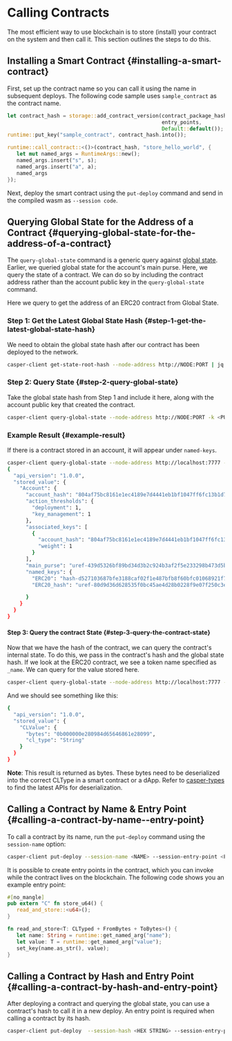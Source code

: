 # Calling Contracts

The most efficient way to use blockchain is to store (install) your contract on the system and then call it. This section outlines the steps to do this.

## Installing a Smart Contract {#installing-a-smart-contract}

First, set up the contract name so you can call it using the name in subsequent deploys. The following code sample uses `sample_contract` as the contract name.

```rust
let contract_hash = storage::add_contract_version(contract_package_hash,
                                                  entry_points,
                                                  Default::default());
runtime::put_key("sample_contract", contract_hash.into());

runtime::call_contract::<()>(contract_hash, "store_hello_world", {
   let mut named_args = RuntimeArgs::new();
   named_args.insert("s", s);
   named_args.insert("a", a);
   named_args
});
```

Next, deploy the smart contract using the `put-deploy` command and send in the compiled wasm as `--session code`.

## Querying Global State for the Address of a Contract {#querying-global-state-for-the-address-of-a-contract}

The `query-global-state` command is a generic query against [global state](../glossary/G.md#global-state). Earlier, we queried global state for the account's main purse. Here, we query the state of a contract. We can do so by including the contract address rather than the account public key in the `query-global-state` command.

Here we query to get the address of an ERC20 contract from Global State.

### Step 1: Get the Latest Global State Hash {#step-1-get-the-latest-global-state-hash}

We need to obtain the global state hash after our contract has been deployed to the network.

```bash
casper-client get-state-root-hash --node-address http://NODE:PORT | jq -r
```

### Step 2: Query State {#step-2-query-global-state}

Take the global state hash from Step 1 and include it here, along with the account public key that created the contract.

```bash
casper-client query-global-state --node-address http://NODE:PORT -k <PUBLIC KEY IN  HEX> -s <STATE_ROOT_HASH>
```

### Example Result {#example-result}

If there is a contract stored in an account, it will appear under `named-keys`.

```bash
casper-client query-global-state --node-address http://localhost:7777 -k 016af0262f67aa93a225d9d57451023416e62aaa8391be8e1c09b8adbdef9ac19d -s 0c3aaf547a55dd500c6c9bbd42bae45e97218f70a45fee6bf8ab04a89ccb9adb |jq -r
{
  "api_version": "1.0.0",
  "stored_value": {
    "Account": {
      "account_hash": "804af75bc8161e1ec4189e7d4441eb1bf1047ff6fc13b1d71026f34c5f96f937",
      "action_thresholds": {
        "deployment": 1,
        "key_management": 1
      },
      "associated_keys": [
        {
          "account_hash": "804af75bc8161e1ec4189e7d4441eb1bf1047ff6fc13b1d71026f34c5f96f937",
          "weight": 1
        }
      ],
      "main_purse": "uref-439d5326bf89bd34d3b2c924b3af2f5e233298b473d5bd8b54fab61ccef6c003-007",
      "named_keys": {
        "ERC20": "hash-d527103687bfe3188caf02f1e487bfb8f60bfc01068921f7db24db72a313cedb",
        "ERC20_hash": "uref-80d9d36d628535f0bc45ae4d28b0228f9e07f250c3e85a85176dba3fc76371ce-007",

      }
    }
  }
}
```

#### Step 3: Query the contract State {#step-3-query-the-contract-state}

Now that we have the hash of the contract, we can query the contract's internal state. To do this, we pass in the contract's hash and the global state hash. If we look at the ERC20 contract, we see a token name specified as `_name`. We can query for the value stored here.

```bash
casper-client query-global-state --node-address http://localhost:7777 -k hash-d527103687bfe3188caf02f1e487bfb8f60bfc01068921f7db24db72a313cedb -s 0c3aaf547a55dd500c6c9bbd42bae45e97218f70a45fee6bf8ab04a89ccb9adb -q _name | jq -r
```

And we should see something like this:

```bash
{
  "api_version": "1.0.0",
  "stored_value": {
    "CLValue": {
      "bytes": "0b000000e280984d65646861e28099",
      "cl_type": "String"
    }
  }
}
```

**Note**: This result is returned as bytes. These bytes need to be deserialized into the correct CLType in a smart contract or a dApp. Refer to [casper-types](https://docs.rs/casper-types/latest/casper_types/bytesrepr/index.html) to find the latest APIs for deserialization.

## Calling a Contract by Name & Entry Point {#calling-a-contract-by-name--entry-point}

To call a contract by its name, run the `put-deploy` command using the `session-name` option:

```bash
casper-client put-deploy --session-name <NAME> --session-entry-point <FUNCTION_NAME>
```

It is possible to create entry points in the contract, which you can invoke while the contract lives on the blockchain. The following code shows you an example entry point:

```rust
#[no_mangle]
pub extern "C" fn store_u64() {
   read_and_store::<u64>();
}

fn read_and_store<T: CLTyped + FromBytes + ToBytes>() {
   let name: String = runtime::get_named_arg("name");
   let value: T = runtime::get_named_arg("value");
   set_key(name.as_str(), value);
}
```

## Calling a Contract by Hash and Entry Point {#calling-a-contract-by-hash-and-entry-point}

After deploying a contract and querying the global state, you can use a contract's hash to call it in a new deploy. An entry point is required when calling a contract by its hash.

```bash
casper-client put-deploy  --session-hash <HEX STRING> --session-entry-point <FUNCTION_NAME>
```
